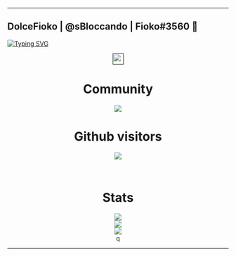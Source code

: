 <hr>

## DolceFioko | @sBloccando | Fioko#3560 👋


<a align=center href="web.telegram.org/@sBloccando">[![Typing SVG](https://readme-typing-svg.herokuapp.com?font=Josefin+Sans&pause=1000&width=435&lines=Discord%3A+Fioko%233560;Telegram%3A+%40sBloccando;Twitter%3A+%40controllavo;What+u+want%3F;Need+help%3F+Write+me+on+socials;I%E2%99%A5u)](https://git.io/typing-svg)</a>

<div align=center>
<a href=""><img src="https://alessandrobasi.altervista.org/archivio/habbotext/text/generate.php?str=fioko&font=14" height=25></a>
<!-- <a href=""><img src="https://alessandrobasi.altervista.org/archivio/habbotext/text/generate.php?str=fyour_test_here&font=14" height=25></a>-->
</div>
  
<h1 align=center><b>Community</b></h1>

<p align=center><img src="https://img.shields.io/discord/1030818435900383332.svg?label=Discord&logo=Discord&colorB=7289da&style=for-the-badge" style="max-width: 100%;"></p>

<h1 align=center><b>Github visitors</b></h1>
<p align=center><img src="https://profile-counter.glitch.me/catcha8/count.svg"></p><br>
<!--<img src="https://komarev.com/ghpvc/?username=Username"><br>-->
  
<div align=center>
<h1 align=center><b>Stats</b></h1>
<img src="https://github-readme-stats.vercel.app/api/top-langs/?username=DolceFiokotheme=blue-green"><br>
<img src="https://github-readme-stats.vercel.app/api?username=DolceFioko8&&show_icons=true&title_color=ffffff&icon_color=bb2acf&text_color=daf7dc&bg_color=151515"><br>
<img src="http://github-readme-streak-stats.herokuapp.com?user=DolceFioko&theme=dark&date_format=j%20M%5B%20Y%5D&currStreakNum=EEFCFF&background=000000&stroke=0105DD&border=FFFFFF&ring=0A0DDD&fire=FFFFFF&sideNums=A781DD&currStreakLabel=50D2DD&sideLabels=5983DD&dates=FFFFFF"><br>
q</div>

<hr>


